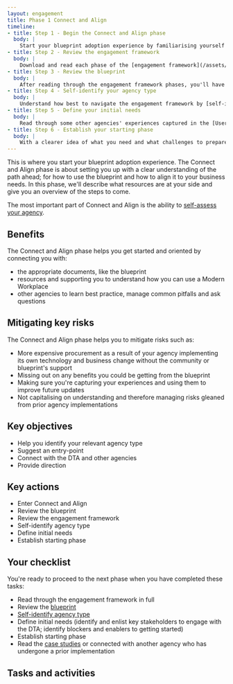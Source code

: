 ```yaml
---
layout: engagement
title: Phase 1 Connect and Align
timeline:
- title: Step 1 - Begin the Connect and Align phase 
  body: |
    Start your blueprint adoption experience by familiarising yourself with all the phases and stages ahead of you. By doing so before jumping ahead, you will be armed with the right information to make this experience clear and efficient – so your agency will realise the maximum value of adopting the new ways of working faster.
- title: Step 2 - Review the engagement framework
  body: |
    Download and read each phase of the [engagement framework](/assets/files/pdf/dta-engagement-framework.pdf) from end-to-end to gain an overview of each phase before taking action.
- title: Step 3 - Review the blueprint
  body: | 
    After reading through the engagement framework phases, you'll have the context to review the [blueprint](/blueprint/index.html). The blueprint is a complex and technical document that should be reviewed by qualified technical staff. By reading through the detail of this document you will gain an understanding of where and when you may need to involve external partners to help you realise your shift to the Modern Workplace.
- title: Step 4 - Self-identify your agency type
  body: | 
    Understand how best to navigate the engagement framework by [self-identifying](/program/engagement/agency-type.html) your agency type as Lean, Aligned, Self-directed or Complex. Doing so will ensure the information you're getting has been tailored to support your agency's unique needs.
- title: Step 5 - Define your initial needs
  body: | 
    Read through some other agencies' experiences captured in the [User Case Studies](/program/engagement/case-studies.html) to give you an idea of what your agency may need in order to prepare for your change journey. Once you're clear on what your initial needs may be, the [User Case Studies](/program/engagement/case-studies.html) may also prepare you for any potential blockers or challenges up ahead.
- title: Step 6 - Establish your starting phase
  body: | 
    With a clearer idea of what you need and what challenges to prepare for, you can now plan how you'll get started with the blueprint adoption.
---
```


This is where you start your blueprint adoption experience. The Connect and Align phase is about setting you up with a clear understanding of the path ahead; for how to use the blueprint and how to align it to your business needs. In this phase, we'll describe what resources are at your side and give you an overview of the steps to come.

The most important part of Connect and Align is the ability to [self-assess your agency](/program/engagement/agency-type.html).

## Benefits

The Connect and Align phase helps you get started and oriented by connecting you with:

* the appropriate documents, like the blueprint
* resources and supporting you to understand how you can use a Modern Workplace 
* other agencies to learn best practice, manage common pitfalls and ask questions

## Mitigating key risks

The Connect and Align phase helps you to mitigate risks such as: 

* More expensive procurement as a result of your agency implementing its own technology and business change without the community or blueprint's support
* Missing out on any benefits you could be getting from the blueprint
* Making sure you're capturing your experiences and using them to improve future updates
* Not capitalising on understanding and therefore managing risks gleaned from prior agency implementations

## Key objectives

* Help you identify your relevant agency type
* Suggest an entry-point
* Connect with the DTA and other agencies
* Provide direction

## Key actions

* Enter Connect and Align
* Review the blueprint
* Review the engagement framework
* Self-identify agency type 
* Define initial needs
* Establish starting phase

## Your checklist

You're ready to proceed to the next phase when you have completed these tasks:

* Read through the engagement framework in full
* Review the [blueprint](/blueprint/index.html) 
* [Self-identify agency type](/program/engagement/agency-type.html)
* Define initial needs (identify and enlist key stakeholders to engage with the DTA; identify blockers and enablers to getting started)
* Establish starting phase
* Read the [case studies](/program/engagement/case-studies.html) or connected with another agency who has undergone a prior implementation

## Tasks and activities